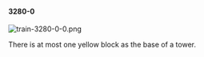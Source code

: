 #### 3280-0
![train-3280-0-0.png](https://github.com/lil-lab/nlvr/raw/master/nlvr/train/images/41/train-3280-0-0.png "train-3280-0-0.png")

There is at most one yellow block as the base of a tower.